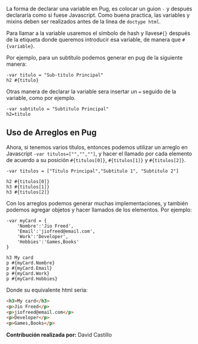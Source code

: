 La forma de declarar una variable en Pug, es colocar un guion `-` y después declararla como si fuese Javascript. Como buena practica, las variables y mixins deben ser realizados antes de la línea de `doctype html`.

Para llamar a la variable usaremos el símbolo de hash y llaves`#{}` después de la etiqueta donde queremos introducir esa variable, de manera que `#{variable}`. 

Por ejemplo, para un subtítulo podemos generar en pug de la siguiente manera:

```pug
-var titulo = "Sub-titulo Principal"
h2 #{titulo}
```

Otras manera de declarar la variable sera insertar un `=` seguido de la variable, como por ejemplo.

```pug
-var subtitulo = "Subtitulo Principal"
h2=titulo
```
## Uso de Arreglos en Pug

Ahora, si tenemos varios títulos, entonces podemos utilizar un arreglo en Javascript `-var titulos=["","",""]`, y hacer el llamado por cada elemento de acuerdo a su posición `#{titulos[0]}`, `#{titulos[1]}` y `#{titulos[2]}`.

```pug
-var titulos = ["Titulo Principal","Subtitulo 1", "Subtitulo 2"]

h2 #{titulos[0]}
h3 #{titulos[1]}
h3 #{titulos[2]}
```

Con los arreglos podemos generar muchas implementaciones, y también podemos agregar objetos y hacer llamados de los elementos. Por ejemplo:

```pug
-var myCard = {
    'Nombre':'Jio Freed',
    'Email':'jiofreed@email.com',
    'Work':'Developer',
    'Hobbies':'Games,Books'
}

h3 My card
p #{myCard.Nombre}
p #{myCard.Email}
p #{myCard.Work}
p #{myCard.Hobbies}
```

Donde su equivalente html seria:

```html
<h3>My card</h3>
<p>Jio Freed</p>
<p>jiofreed@email.com</p>
<p>Developer</p>
<p>Games,Books</p>
```

**Contribución realizada por:** David Castillo
